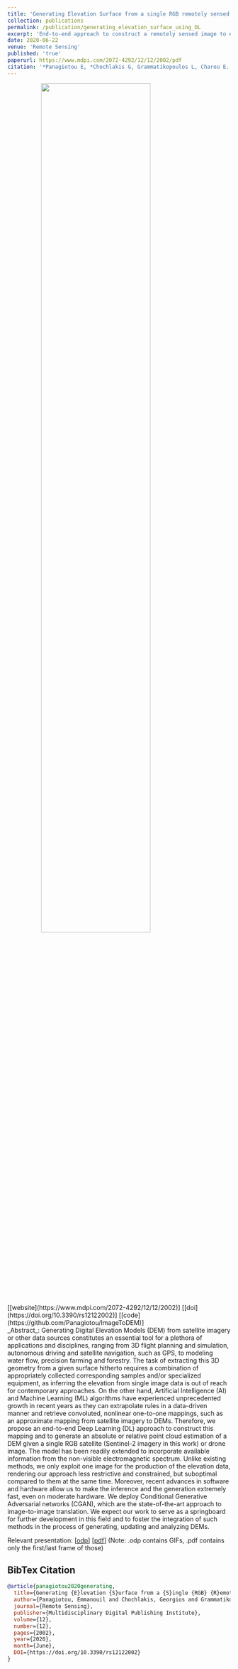 ```yaml
---
title: 'Generating Elevation Surface from a single RGB remotely sensed image using Deep Learning'
collection: publications
permalink: /publication/generating_elevation_surface_using_DL
excerpt: 'End-to-end approach to construct a remotely sensed image to elevation surface mapping using Conditional Generative Adversarial Networks'
date: 2020-06-22
venue: 'Remote Sensing'
published: 'true'
paperurl: https://www.mdpi.com/2072-4292/12/12/2002/pdf
citation: '*Panagiotou E, *Chochlakis G, Grammatikopoulos L, Charou E. Generating Elevation Surface from a Single RGB Remotely Sensed Image Using Deep Learning. Remote Sensing. 2020; 12(12):2002.'
---
```


<img src="https://www.mdpi.com/remotesensing/remotesensing-12-02002/article_deploy/html/images/remotesensing-12-02002-ag-550.jpg" style="display: block; margin-left: auto; margin-right:auto; width: 70%; height: auto;">
<br>
[[website](https://www.mdpi.com/2072-4292/12/12/2002)] [[doi](https://doi.org/10.3390/rs12122002)] [[code](https://github.com/Panagiotou/ImageToDEM)]
<br>
_Abstract_: Generating Digital Elevation Models (DEM) from satellite imagery or other data sources constitutes an essential tool for a plethora of applications and disciplines, ranging from 3D flight planning and simulation, autonomous driving and satellite navigation, such as GPS, to modeling water flow, precision farming and forestry. The task of extracting this 3D geometry from a given surface hitherto requires a combination of appropriately collected corresponding samples and/or specialized equipment, as inferring the elevation from single image data is out of reach for contemporary approaches. On the other hand, Artificial Intelligence (AI) and Machine Learning (ML) algorithms have experienced unprecedented growth in recent years as they can extrapolate rules in a data-driven manner and retrieve convoluted, nonlinear one-to-one mappings, such as an approximate mapping from satellite imagery to DEMs. Therefore, we propose an end-to-end Deep Learning (DL) approach to construct this mapping and to generate an absolute or relative point cloud estimation of a DEM given a single RGB satellite (Sentinel-2 imagery in this work) or drone image. The model has been readily extended to incorporate available information from the non-visible electromagnetic spectrum. Unlike existing methods, we only exploit one image for the production of the elevation data, rendering our approach less restrictive and constrained, but suboptimal compared to them at the same time. Moreover, recent advances in software and hardware allow us to make the inference and the generation extremely fast, even on moderate hardware. We deploy Conditional Generative Adversarial networks (CGAN), which are the state-of-the-art approach to image-to-image translation. We expect our work to serve as a springboard for further development in this field and to foster the integration of such methods in the process of generating, updating and analyzing DEMs.

Relevant presentation: [[odp](https://gchochla.github.io/files/rssa2020-presentation.odp)] [[pdf](https://gchochla.github.io/files/rssa2020-presentation.pdf)] (Note: .odp contains GIFs, .pdf contains only the first/last frame of those)

BibTex Citation
-

```bibtex
@article{panagiotou2020generating,
  title={Generating {E}levation {S}urface from a {S}ingle {RGB} {R}emotely {S}ensed {I}mage {U}sing {D}eep {L}earning},
  author={Panagiotou, Emmanouil and Chochlakis, Georgios and Grammatikopoulos, Lazaros and Charou, Eleni},
  journal={Remote Sensing},
  publisher={Multidisciplinary Digital Publishing Institute},
  volume={12},
  number={12},
  pages={2002},
  year={2020},
  month={June},
  DOI={https://doi.org/10.3390/rs12122002}
}
```
